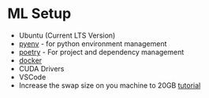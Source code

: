 # ML Setup

- Ubuntu (Current LTS Version)
- [pyenv](https://github.com/pyenv/pyenv) - for python environment management
- [poetry](https://python-poetry.org/) - For project and dependency management
- [docker](https://docs.docker.com/engine/install/ubuntu/)
-  CUDA Drivers
-  VSCode
-  Increase the swap size on you machine to 20GB [tutorial](https://www.digitalocean.com/community/tutorials/how-to-add-swap-space-on-ubuntu-20-04)
